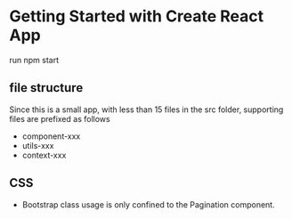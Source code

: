 # Getting Started with Create React App
 run npm start

## file structure
Since this is a small app, with less than 15 files in the src folder, supporting files are prefixed as follows
- component-xxx
- utils-xxx
- context-xxx

## CSS
- Bootstrap class usage is only confined to the Pagination component.